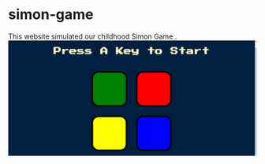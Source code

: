 # simon-game
This website simulated our childhood Simon Game . 
![Alt text](/Screenshot%20(391).png?raw=true "Optional Title")
